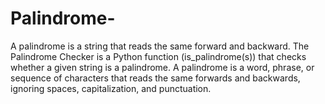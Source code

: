 # Palindrome-
A palindrome is a string that reads the same forward and backward. 
The Palindrome Checker is a Python function (is_palindrome(s)) that checks whether a given string is a palindrome. 
A palindrome is a word, phrase, or sequence of characters that reads the same forwards and backwards, ignoring spaces, capitalization, and punctuation.
